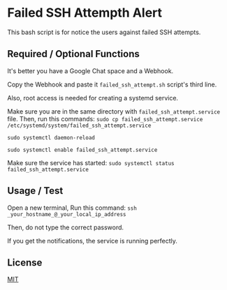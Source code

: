 # Failed SSH Attempth Alert

This bash script is for notice the users against failed SSH attempts.

## Required / Optional Functions

It's better you have a Google Chat space and a Webhook. 

Copy the Webhook and paste it `failed_ssh_attempt.sh` script's third line.

Also, root access is needed for creating a systemd service.

Make sure you are in the same directory with `failed_ssh_attempt.service` file.
Then, run this commands: 
`sudo cp failed_ssh_attempt.service /etc/systemd/system/failed_ssh_attempt.service`

`sudo systemctl daemon-reload`

`sudo systemctl enable failed_ssh_attempt.service`


Make sure the service has started:
`sudo systemctl status failed_ssh_attempt.service`

## Usage / Test

Open a new terminal,
Run this command:
`ssh _your_hostname_@_your_local_ip_address`

Then, do not type the correct password.

If you get the notifications, the service is running perfectly.

## License
[MIT](https://choosealicense.com/licenses/mit/)